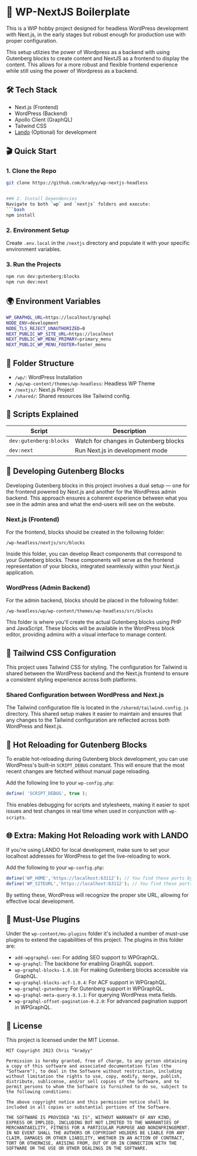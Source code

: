# 🚀 WP-NextJS Boilerplate

This is a WIP hobby project designed for headless WordPress development with Next.js, in the early stages but robust enough for production use with proper configuration.

This setup utlizies the power of Wordpress as a backend with using Gutenberg blocks to create content and NextJS as a frontend to display the content. This allows for a more robust and flexible frontend experience while still using the power of Wordpress as a backend.

## 🛠 Tech Stack

- Next.js (Frontend)
- WordPress (Backend)
- Apollo Client (GraphQL)
- Tailwind CSS
- [Lando](https://lando.dev/) (Optional) for development

## 🎬 Quick Start

### 1. Clone the Repo

````bash
git clone https://github.com/kradyy/wp-nextjs-headless


### 2. Install Dependencies
Navigate to both `wp` and `nextjs` folders and execute:
```bash
npm install
````

### 2. Environment Setup

Create `.env.local` in the `/nextjs` directory and populate it with your specific environment variables.

### 3. Run the Projects

```bash
npm run dev:gutenberg:blocks
npm run dev:next
```

## 🌍 Environment Variables

```bash
WP_GRAPHQL_URL=https://localhost/graphql
NODE_ENV=development
NODE_TLS_REJECT_UNAUTHORIZED=0
NEXT_PUBLIC_WP_SITE_URL=https://localhost
NEXT_PUBLIC_WP_MENU_PRIMARY=primary_menu
NEXT_PUBLIC_WP_MENU_FOOTER=footer_menu
```

## 📁 Folder Structure

- `/wp/`: WordPress Installation
- `/wp/wp-content/themes/wp-headless`: Headless WP Theme
- `/nextjs/`: Next.js Project
- `/shared/`: Shared resources like Tailwind config.

## 📜 Scripts Explained

| Script                 | Description                           |
| ---------------------- | ------------------------------------- |
| `dev:gutenberg:blocks` | Watch for changes in Gutenberg blocks |
| `dev:next`             | Run Next.js in development mode       |

## 🧱 Developing Gutenberg Blocks

Developing Gutenberg blocks in this project involves a dual setup — one for the frontend powered by Next.js and another for the WordPress admin backend. This approach ensures a coherent experience between what you see in the admin area and what the end-users will see on the website.

### Next.js (Frontend)

For the frontend, blocks should be created in the following folder:

```plaintext
/wp-headless/nextjs/src/blocks
```

Inside this folder, you can develop React components that correspond to your Gutenberg blocks. These components will serve as the frontend representation of your blocks, integrated seamlessly within your Next.js application.

### WordPress (Admin Backend)

For the admin backend, blocks should be placed in the following folder:

```plaintext
/wp-headless/wp/wp-content/themes/wp-headless/src/blocks
```

This folder is where you'll create the actual Gutenberg blocks using PHP and JavaScript. These blocks will be available in the WordPress block editor, providing admins with a visual interface to manage content.

## 🎨 Tailwind CSS Configuration

This project uses Tailwind CSS for styling. The configuration for Tailwind is shared between the WordPress backend and the Next.js frontend to ensure a consistent styling experience across both platforms.

### Shared Configuration between WordPress and Next.js

The Tailwind configuration file is located in the `/shared/tailwind.config.js` directory. This shared setup makes it easier to maintain and ensures that any changes to the Tailwind configuration are reflected across both WordPress and Next.js.

## 🔄 Hot Reloading for Gutenberg Blocks

To enable hot-reloading during Gutenberg block development, you can use WordPress's built-in `SCRIPT_DEBUG` constant. This will ensure that the most recent changes are fetched without manual page reloading.

Add the following line to your `wp-config.php`:

```php
define( 'SCRIPT_DEBUG', true );
```

This enables debugging for scripts and stylesheets, making it easier to spot issues and test changes in real time when used in conjunction with `wp-scripts`.

## 🌐 Extra: Making Hot Reloading work with LANDO

If you're using LANDO for local development, make sure to set your localhost addresses for WordPress to get the live-reloading to work.

Add the following to your `wp-config.php`:

```php
define('WP_HOME','https://localhost:63112'); // You find these ports by running lando info
define('WP_SITEURL','https://localhost:63112'); // You find these ports by running lando info
```

By setting these, WordPress will recognize the proper site URL, allowing for effective local development.

## 🎯 Must-Use Plugins

Under the `wp-content/mu-plugins` folder it's included a number of must-use plugins to extend the capabilities of this project. The plugins in this folder are:

- `add-wpgraphql-seo`: For adding SEO support to WPGraphQL.
- `wp-graphql`: The backbone for enabling GraphQL support.
- `wp-graphql-blocks-1.0.10`: For making Gutenberg blocks accessible via GraphQL.
- `wp-graphql-blocks-acf-1.0.4`: For ACF support in WPGraphQL.
- `wp-graphql-gutenberg`: For Gutenberg support in WPGraphQL.
- `wp-graphql-meta-query-0.1.1`: For querying WordPress meta fields.
- `wp-graphql-offset-pagination-0.2.0`: For advanced pagination support in WPGraphQL.

## 📜 License

This project is licensed under the MIT License.

```
MIT Copyright 2023 Chris "kradyy"

Permission is hereby granted, free of charge, to any person obtaining a copy of this software and associated documentation files (the "Software"), to deal in the Software without restriction, including without limitation the rights to use, copy, modify, merge, publish, distribute, sublicense, and/or sell copies of the Software, and to permit persons to whom the Software is furnished to do so, subject to the following conditions:

The above copyright notice and this permission notice shall be included in all copies or substantial portions of the Software.

THE SOFTWARE IS PROVIDED "AS IS", WITHOUT WARRANTY OF ANY KIND, EXPRESS OR IMPLIED, INCLUDING BUT NOT LIMITED TO THE WARRANTIES OF MERCHANTABILITY, FITNESS FOR A PARTICULAR PURPOSE AND NONINFRINGEMENT. IN NO EVENT SHALL THE AUTHORS OR COPYRIGHT HOLDERS BE LIABLE FOR ANY CLAIM, DAMAGES OR OTHER LIABILITY, WHETHER IN AN ACTION OF CONTRACT, TORT OR OTHERWISE, ARISING FROM, OUT OF OR IN CONNECTION WITH THE SOFTWARE OR THE USE OR OTHER DEALINGS IN THE SOFTWARE.
```
